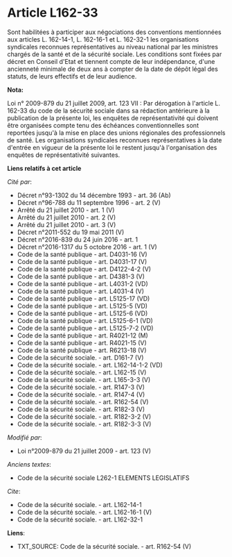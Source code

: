 # Article L162-33

Sont habilitées à participer aux négociations des conventions mentionnées aux articles L. 162-14-1, L. 162-16-1 et L.
162-32-1 les organisations syndicales reconnues représentatives au niveau national par les ministres chargés de la santé et
de la sécurité sociale. Les conditions sont fixées par décret en Conseil d'Etat et tiennent compte de leur indépendance,
d'une ancienneté minimale de deux ans à compter de la date de dépôt légal des statuts, de leurs effectifs et de leur
audience.

**Nota:**

Loi n° 2009-879 du 21 juillet 2009, art. 123 VII : Par dérogation à l'article L. 162-33 du code de la sécurité sociale dans
sa rédaction antérieure à la publication de la présente loi, les enquêtes de représentativité qui doivent être organisées
compte tenu des échéances conventionnelles sont reportées jusqu'à la mise en place des unions régionales des professionnels
de santé. Les organisations syndicales reconnues représentatives à la date d'entrée en vigueur de la présente loi le restent
jusqu'à l'organisation des enquêtes de représentativité suivantes.

**Liens relatifs à cet article**

_Cité par_:

  - Décret n°93-1302 du 14 décembre 1993 - art. 36 (Ab)
  - Décret n°96-788 du 11 septembre 1996 - art. 2 (V)
  - Arrêté du 21 juillet 2010 - art. 1 (V)
  - Arrêté du 21 juillet 2010 - art. 2 (V)
  - Arrêté du 21 juillet 2010 - art. 3 (V)
  - Décret n°2011-552 du 19 mai 2011 (V)
  - Décret n°2016-839 du 24 juin 2016 - art. 1
  - Décret n°2016-1317 du 5 octobre 2016 - art. 1 (V)
  - Code de la santé publique - art. D4031-16 (V)
  - Code de la santé publique - art. D4031-17 (V)
  - Code de la santé publique - art. D4122-4-2 (V)
  - Code de la santé publique - art. D4381-3 (V)
  - Code de la santé publique - art. L4031-2 (VD)
  - Code de la santé publique - art. L4031-4 (V)
  - Code de la santé publique - art. L5125-17 (VD)
  - Code de la santé publique - art. L5125-5 (VD)
  - Code de la santé publique - art. L5125-6 (VD)
  - Code de la santé publique - art. L5125-6-1 (VD)
  - Code de la santé publique - art. L5125-7-2 (VD)
  - Code de la santé publique - art. R4021-12 (M)
  - Code de la santé publique - art. R4021-15 (V)
  - Code de la santé publique - art. R6213-18 (V)
  - Code de la sécurité sociale. - art. D161-7 (V)
  - Code de la sécurité sociale. - art. L162-14-1-2 (VD)
  - Code de la sécurité sociale. - art. L162-15 (V)
  - Code de la sécurité sociale. - art. L165-3-3 (V)
  - Code de la sécurité sociale. - art. R147-3 (V)
  - Code de la sécurité sociale. - art. R147-4 (V)
  - Code de la sécurité sociale. - art. R162-54 (V)
  - Code de la sécurité sociale. - art. R182-3 (V)
  - Code de la sécurité sociale. - art. R182-3-2 (V)
  - Code de la sécurité sociale. - art. R182-3-3 (V)

_Modifié par_:

  - Loi n°2009-879 du 21 juillet 2009 - art. 123 (V)

_Anciens textes_:

  - Code de la sécurité sociale L262-1 ELEMENTS LEGISLATIFS

_Cite_:

  - Code de la sécurité sociale. - art. L162-14-1
  - Code de la sécurité sociale. - art. L162-16-1 (V)
  - Code de la sécurité sociale. - art. L162-32-1

**Liens**:

  - TXT_SOURCE: Code de la sécurité sociale. - art. R162-54 (V)
